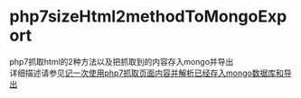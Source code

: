 # php7sizeHtml2methodToMongoExport
php7抓取html的2种方法以及把抓取到的内容存入mongo并导出  
详细描述请参见[记一次使用php7抓取页面内容并解析已经存入mongo数据库和导出](https://blog.csdn.net/weixin_36185028/article/details/80900657)